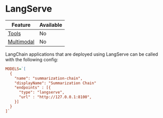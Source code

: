 # LangServe

| Feature                     | Available |
| --------------------------- | --------- |
| [Tools](../tools)           | No        |
| [Multimodal](../multimodal) | No        |

LangChain applications that are deployed using LangServe can be called with the following config:

```ini
MODELS=`[
  {
    "name": "summarization-chain",
    "displayName": "Summarization Chain"
    "endpoints" : [{
      "type": "langserve",
      "url" : "http://127.0.0.1:8100",
    }]
  }
]`

```
